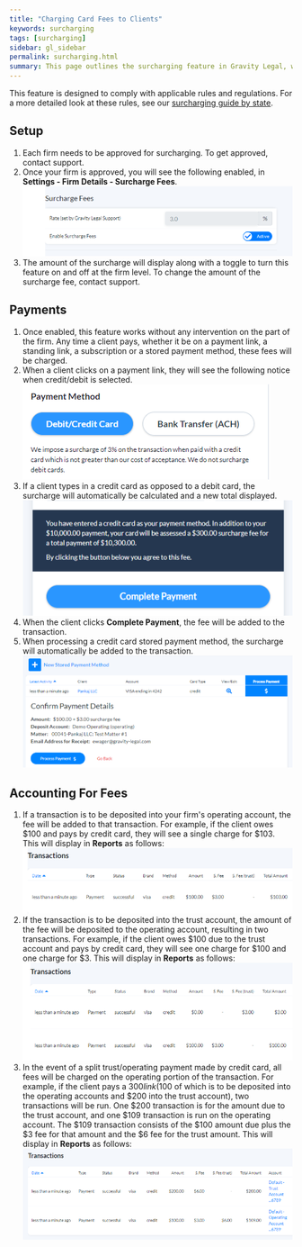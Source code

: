 ```yaml
---
title: "Charging Card Fees to Clients"
keywords: surcharging
tags: [surcharging]
sidebar: gl_sidebar
permalink: surcharging.html
summary: This page outlines the surcharging feature in Gravity Legal, which allows firms to automatically bill clients for the cost of credit card processing at the point of payment. 
---
```


This feature is designed to comply with applicable rules and regulations. For a more detailed look at these rules, see our [surcharging guide by state](https://www.gravity-legal.com/financiallylegal/state-rules-on-charging-clients-a-fee-for-paying-with-credit-cards).

Setup
-----

1. Each firm needs to be approved for surcharging. To get approved, contact support. 
2. Once your firm is approved, you will see the following enabled, in **Settings - Firm Details - Surcharge Fees**.
![Surcharge Fee](images/surcharging/surcharge-fees.png)
3. The amount of the surcharge will display along with a toggle to turn this feature on and off at the firm level. To change the amount of the surcharge fee, contact support.

Payments
--------

1. Once enabled, this feature works without any intervention on the part of the firm. Any time a client pays, whether it be on a payment link, a standing link, a subscription or a stored payment method, these fees will be charged. 
2. When a client clicks on a payment link, they will see the following notice when credit/debit is selected.
![Payment Method](images/surcharging/payment-method.png)
3. If a client types in a credit card as opposed to a debit card, the surcharge will automatically be calculated and a new total displayed.
![Complete Payment](images/surcharging/complete-payment.png)
4. When the client clicks **Complete Payment**, the fee will be added to the transaction. 
5. When processing a credit card stored payment method, the surcharge will automatically be added to the transaction.
![Confirm Payment](images/surcharging/spm-confirm-payment.png)

Accounting For Fees
-------------------

1. If a transaction is to be deposited into your firm's operating account, the fee will be added to that transaction. For example, if the client owes $100 and pays by credit card, they will see a single charge for $103. This will display in **Reports** as follows:
![Operating Payment](images/surcharging/operating-payment.png)
2. If the transaction is to be deposited into the trust account, the amount of the fee will be deposited to the operating account, resulting in two transactions. For example, if the client owes $100 due to the trust account and pays by credit card, they will see one charge for $100 and one charge for $3. This will display in **Reports** as follows:
![Trust Payment](images/surcharging/trust-payment.png)
3. In the event of a split trust/operating payment made by credit card, all fees will be charged on the operating portion of the transaction. For example, if the client pays a $300 link ($100 of which is to be deposited into the operating accounts and $200 into the trust account), two transactions will be run. One $200 transaction is for the amount due to the trust account, and one $109 transaction is run on the operating account. The $109 transaction consists of the $100 amount due plus the $3 fee for that amount and the $6 fee for the trust amount. This will display in **Reports**  as follows:
![Split Payment](images/surcharging/split-payment.png)